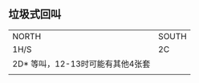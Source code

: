 ## 垃圾式回叫
<table>
    <tr><td>NORTH</td>  <td>SOUTH</td></tr>
    <tr><td>1H/S</td>   <td>2C</td> </tr>
    <tr><td>2D* 等叫，12-13时可能有其他4张套</td>   <td></td> </tr>
    <tr><td></td>   <td></td> </tr>
</table>
